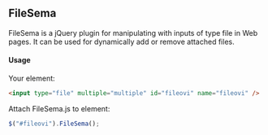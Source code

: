 ## FileSema

FileSema is a jQuery plugin for manipulating with inputs of type file in Web pages. It can be used for dynamically add or remove attached files.

#### Usage
Your element:
```HTML
<input type="file" multiple="multiple" id="fileovi" name="fileovi" />
```
Attach FileSema.js to element:
```javascript
$("#fileovi").FileSema();
```
